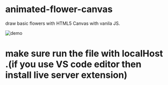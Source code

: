# animated-flower-canvas
draw basic flowers with HTML5 Canvas with vanila JS.

![demo](https://raw.githubusercontent.com/geekypradip/animated-flower-canvas/main/demoImage/Screenshot%202022-09-13%20at%202.10.44%20AM.png)

# make sure run the file with localHost .(if you use VS code editor then install live server extension)

